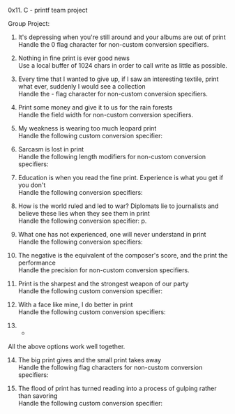 0x11. C - printf team project

Group Project:


1. It's depressing when you're still around and your albums are out of print       
Handle the 0 flag character for non-custom conversion specifiers.


2. Nothing in fine print is ever good news                                          
Use a local buffer of 1024 chars in order to call write as little as possible.


3. Every time that I wanted to give up, if I saw an interesting textile, print what
 ever, suddenly I would see a collection                                            
Handle the - flag character for non-custom conversion specifiers.  


4. Print some money and give it to us for the rain forests                          
Handle the field width for non-custom conversion specifiers.  


5. My weakness is wearing too much leopard print                                    
Handle the following custom conversion specifier: 


6. Sarcasm is lost in print                                                         
Handle the following length modifiers for non-custom conversion specifiers:


7. Education is when you read the fine print. Experience is what you get if you don't                                                                           
Handle the following conversion specifiers:


8. How is the world ruled and led to war? Diplomats lie to journalists and believe these lies when they see them in print                                               
Handle the following conversion specifier: p.

9. What one has not experienced, one will never understand in print                 
Handle the following conversion specifiers: 


10. The negative is the equivalent of the composer's score, and the print the performance                                                                               
Handle the precision for non-custom conversion specifiers. 

11. Print is the sharpest and the strongest weapon of our party                     
Handle the following custom conversion specifier:


12. With a face like mine, I do better in print                                      
Handle the following custom conversion specifiers:


13. *                                                                               
All the above options work well together.


14. The big print gives and the small print takes away                               
Handle the following flag characters for non-custom conversion specifiers:


15. The flood of print has turned reading into a process of gulping rather than savoring                                                                                
Handle the following custom conversion specifier:



